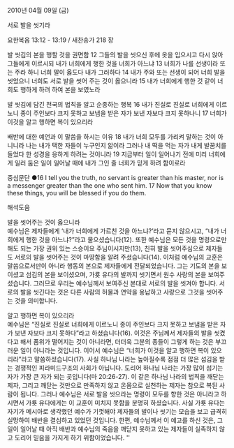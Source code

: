 2010년 04월 09일 (금)

서로 발을 씻기라



요한복음 13:12 - 13:19 / 새찬송가 218 장


발 씻김의 본을 행할 것을 권면함
12 그들의 발을 씻으신 후에 옷을 입으시고 다시 앉아 그들에게 이르시되 내가 너희에게 행한 것을 너희가 아느냐 13 너희가 나를 선생이라 또는 주라 하니 너희 말이 옳도다 내가 그러하다 14 내가 주와 또는 선생이 되어 너희 발을 씻었으니 너희도 서로 발을 씻어 주는 것이 옳으니라 15 내가 너희에게 행한 것 같이 너희도 행하게 하려 하여 본을 보였노라 

발 씻김에 담긴 천국의 법칙을 알고 순종하는 행복
16 내가 진실로 진실로 너희에게 이르노니 종이 주인보다 크지 못하고 보냄을 받은 자가 보낸 자보다 크지 못하나니 17 너희가 이것을 알고 행하면 복이 있으리라  

배반에 대한 예언과 이 말씀을 하시는 이유
18 내가 너희 모두를 가리켜 말하는 것이 아니니라 나는 내가 택한 자들이 누구인지 앎이라 그러나 내 떡을 먹는 자가 내게 발꿈치를 들었다 한 성경을 응하게 하려는 것이니라 19 지금부터 일이 일어나기 전에 미리 너희에게 일러 둠은 일이 일어날 때에 내가 그인 줄 너희가 믿게 하려 함이로라 

중심문단 ●16 I tell you the truth, no servant is greater than his master, nor is a messenger greater than the one who sent him. 17 Now that you know these things, you will be blessed if you do them.

해석도움





발을 씻어주는 것이 옳으니라  
예수님은 제자들에게 ‘내가 너희에게 가르친 것을 아느냐?’라고 묻지 않으시고, “내가 너희에게 행한 것을 아느냐?”라고 물으셨습니다(12). 또한 예수님은 모든 것을 명령으로만 해도 되는 가장 권위 있는 스승이요 주님이시지만(13), 친히 발을 씻어주심으로 제자들도 서로의 발을 씻어주는 것이 마땅함을 알려 주셨습니다(14). 이처럼 예수님의 교훈은 말씀으로서만이 아니라 행동의 본으로 제자들에게 전달되었습니다. 그는 기도의 본을 보이셨고 섬김의 본을 보이셨으며, 가룟 유다의 발까지 씻기면서 원수 사랑의 본을 보여주셨습니다. 그러므로 우리는 예수님께서 보여주신 본대로 서로의 발을 씻겨야 합니다. 서로의 발을 씻긴다는 것은 다른 사람의 허물과 연약을 용납하고 사랑으로 그것을 씻어주는 것을 의미합니다.  

알고 행하면 복이 있으리라  
예수님은 “진실로 진실로 너희에게 이르노니 종이 주인보다 크지 못하고 보냄을 받은 자가 보낸 자보다 크지 못하다”라고 하셨습니다(16). 이것은 주님께서 제자들의 발을 씻겼다고 해서 품위가 떨어지는 것이 아니라면, 더더욱 그분의 종들이 그렇게 하는 것은 부끄러운 일이 아니라는 것입니다. 이어서 예수님은 “너희가 이것을 알고 행하면 복이 있으리라”라고 말씀하셨습니다(17). 사실 하나님 나라는 높아질수록 점점 더 많은 섬김을 받는 경쟁적인 피라미드구조의 사회가 아닙니다. 도리어 하나님 나라는 가장 많이 섬기는 자가 가장 큰 자가 되는 곳입니다(마 20:26-27). 이 같은 하나님 나라의 법칙을 깨닫는 제자, 그리고 깨닫는 것만으로 만족하지 않고 온몸으로 실천하는 제자는 참으로 복된 사람이 됩니다. 그러나 예수님은 서로 발을 씻으라는 명령이 모두를 향한 것은 아니라고 하시면서 가룟 유다에게는 이 교훈이 미치지 못함을 분명히 하셨습니다. 사실 가룟 유다는 자기가 메시아로 생각했던 예수가 기껏해야 제자들의 발이나 씻기는 모습을 보고 급격히 실망하여 배반을 결심하고 있었던 것입니다. 한편, 예수님께서 이 예고를 하신 것은, 그 일이 일어날 때 아직 배반과 예수님의 죽음을 깨닫지 못하고 있는 제자들이 실족하지 않고 도리어 믿음을 가지게 하기 위함이었습니다. ''